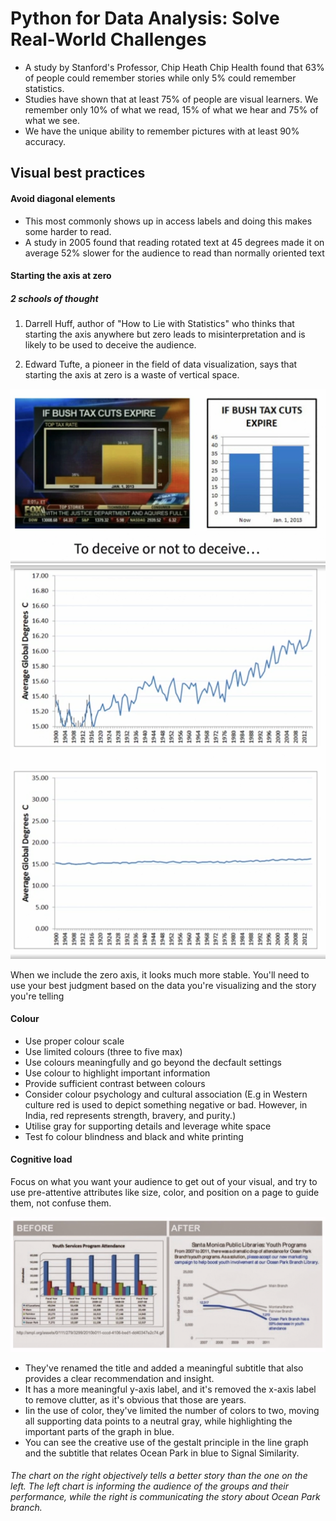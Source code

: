 # Python for Data Analysis: Solve Real-World Challenges

- A study by Stanford's Professor, Chip Heath Chip Health found that 63% of people could remember stories while only 5% could remember statistics.
- Studies have shown that at least 75% of people are visual learners. We remember only 10% of what we read, 15% of what we hear and 75% of what we see.
- We have the unique ability to remember pictures with at least 90% accuracy.

## Visual best practices

#### Avoid diagonal elements
- This most commonly shows up in access labels and doing this makes some harder to read. 
- A study in 2005 found that reading rotated text at 45 degrees made it on average 52% slower for the audience to read than normally oriented text

#### Starting the axis at zero

##### 2 schools of thought

1. Darrell Huff, author of "How to Lie with Statistics" who thinks that starting the axis anywhere but zero leads to misinterpretation and is likely to be used to deceive the audience.

2. Edward Tufte, a pioneer in the field of data visualization, says that starting the axis at zero is a waste of vertical space.

![Alt text](image/image-1.png)
![Alt text](image/image-2.png)

When we include the zero axis, it looks much more stable. You'll need to use your best judgment based on the data you're visualizing and the story you're telling

#### Colour

- Use proper colour scale
- Use limited colours (three to five max)
- Use colours meaningfully and go beyond the decfault settings
- Use colour to highlight important information
- Provide sufficient contrast between colours
- Consider colour psychology and cultural association (E.g in Western culture red is used to depict something negative or bad. However, in India, red represents strength, bravery, and purity.)
- Utilise gray for supporting details and leverage white space
- Test fo colour blindness and black and white printing

#### Cognitive load

Focus on what you want your audience to get out of your visual, and try to use pre-attentive attributes like size, color, and position on a page to guide them, not confuse them.

![Alt text](image/image-3.png)

- They've renamed the title and added a meaningful subtitle that also provides a clear recommendation and insight. 
- It has a more meaningful y-axis label, and it's removed the x-axis label to remove clutter, as it's obvious that those are years. 
- Iin the use of color, they've limited the number of colors to two, moving all supporting data points to a neutral gray, while highlighting the important parts of the graph in blue. 
- You can see the creative use of the gestalt principle in the line graph and the subtitle that relates Ocean Park in blue to Signal Similarity. 

###### The chart on the right objectively tells a better story than the one on the left. The left chart is informing the audience of the groups and their performance, while the right is communicating the story about Ocean Park branch.
 